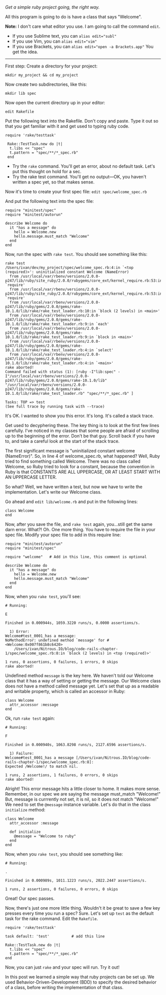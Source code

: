 *Get a simple ruby project going, the right way.*
 
 All this program is going to do is have a class that says "Welcome".

**Note:** I don't care what editor you use. I am going to call the command `edit`.

* If you use Sublime text, you can `alias edit="subl"`
* If you use Vim, you can `alias edit="vim"`
* If you use Brackets, you can `alias edit="open -a Brackets.app"` You get the idea.

<hr>

First step: Create a directory for your project:

    mkdir my_project && cd my_project

Now create two subdirectories, like this:

    mkdir lib spec

Now open the current directory up in your editor:

    edit Rakefile

Put the following text into the Rakefile. Don't copy and paste. Type it out so that you get familiar with it and get used to typing ruby code.

    require 'rake/testtask'

     Rake::TestTask.new do |t|
      t.libs << "spec"
      t.pattern = "spec/**/*_spec.rb"
     end

* Try the `rake` command. You'll get an error, about no default task. Let's put this thought on hold for a sec.
* Try the rake test command. You'll get no output—OK, you haven't written a spec yet, so that makes sense.

Now it's time to create your first spec file: `edit spec/welcome_spec.rb`

And put the following text into the spec file:

    require "minitest/spec"
    require "minitest/autorun"

    describe Welcome do
      it "has a message" do
        hello = Welcome.new
        hello.message.must_match "Welcome"
      end
    end
    
Now, run the spec with `rake test`. You should see something like this:

    rake test
    /Users/ivan/dev/my_project/spec/welcome_spec.rb:4:in `<top (required)>': uninitialized constant Welcome (NameError)
      from /usr/local/var/rbenv/versions/2.0.0-p247/lib/ruby/site_ruby/2.0.0/rubygems/core_ext/kernel_require.rb:53:in `require'
      from /usr/local/var/rbenv/versions/2.0.0-p247/lib/ruby/site_ruby/2.0.0/rubygems/core_ext/kernel_require.rb:53:in `require'
      from /usr/local/var/rbenv/versions/2.0.0-p247/lib/ruby/gems/2.0.0/gems/rake-10.1.0/lib/rake/rake_test_loader.rb:10:in `block (2 levels) in <main>'
      from /usr/local/var/rbenv/versions/2.0.0-p247/lib/ruby/gems/2.0.0/gems/rake-10.1.0/lib/rake/rake_test_loader.rb:9:in `each'
      from /usr/local/var/rbenv/versions/2.0.0-p247/lib/ruby/gems/2.0.0/gems/rake-10.1.0/lib/rake/rake_test_loader.rb:9:in `block in <main>'
      from /usr/local/var/rbenv/versions/2.0.0-p247/lib/ruby/gems/2.0.0/gems/rake-10.1.0/lib/rake/rake_test_loader.rb:4:in `select'
      from /usr/local/var/rbenv/versions/2.0.0-p247/lib/ruby/gems/2.0.0/gems/rake-10.1.0/lib/rake/rake_test_loader.rb:4:in `<main>'
    rake aborted!
    Command failed with status (1): [ruby -I"lib:spec" -I"/usr/local/var/rbenv/versions/2.0.0-p247/lib/ruby/gems/2.0.0/gems/rake-10.1.0/lib" "/usr/local/var/rbenv/versions/2.0.0-p247/lib/ruby/gems/2.0.0/gems/rake-10.1.0/lib/rake/rake_test_loader.rb" "spec/**/*_spec.rb" ]

    Tasks: TOP => test
    (See full trace by running task with --trace)
   
It's OK. I wanted to show you this error. It's long. It's called a stack trace. 

Get used to decyphering these. The key thing is to look at the first few lines carefully. I've noticed in my classes that some people are afraid of scrolling up to the beginning of the error. Don't be that guy. Scroll back if you have to, and take a careful look at the start of the stack trace. 

The first significant message is "uninitialized constant welcome (NameError)". So, in line 4 of welcome_spec.rb, what happened? Well, Ruby tried to find something called Welcome. There was no class called Welcome, so Ruby tried to look for a constant, because the convention in Ruby is that CONSTANTS ARE ALL UPPERCASE, OR AT LEAST START WITH AN UPPERCASE LETTER.

So what? Well, we have written a test, but now we have to write the implementation. Let's write our Welcome class.

Go ahead and `edit lib/welcome.rb` and put in the following lines:

    class Welcome
    end
    
Now, after you save the file, and `rake test` again, you...still get the same darn error. What?! Oh. One more thing. You have to require the file in your spec file. Modify your spec file to add in this require line:

    require "minitest/autorun"
    require "minitest/spec"

    require "welcome"   # Add in this line, this comment is optional

    describe Welcome do
      it "has a message" do
        hello = Welcome.new
        hello.message.must_match "Welcome"
      end
    end
    
Now, when you `rake test`, you'll see:

    # Running:

    E

    Finished in 0.000944s, 1059.3220 runs/s, 0.0000 assertions/s.

      1) Error:
    Welcome#test_0001_has a message:
    NoMethodError: undefined method `message' for #<Welcome:0x007f861b8c6420>
        /Users/ivan/Nitrous.IO/blog/code-rails-chapter-1/spec/welcome_spec.rb:8:in `block (2 levels) in <top (required)>'

    1 runs, 0 assertions, 0 failures, 1 errors, 0 skips
    rake aborted!

Undefined method `message` is the key here. We haven't told our Welcome class that it has a way of setting or getting the message. Our Welcome class does not have a method called message yet. Let's set that up as a readable and writable property, which is called an accessor in Ruby:

    class Welcome
      attr_accessor :message
    end
    
Ok, run `rake test` again:

    # Running:

    F

    Finished in 0.000940s, 1063.8298 runs/s, 2127.6596 assertions/s.

      1) Failure:
    Welcome#test_0001_has a message [/Users/ivan/Nitrous.IO/blog/code-rails-chapter-1/spec/welcome_spec.rb:8]:
    Expected /Welcome!/ to match nil.

    1 runs, 2 assertions, 1 failures, 0 errors, 0 skips
    rake aborted!
    
Alright! This error message hits a little closer to home. It makes more sense. Remember, in our spec we are saying the message must_match "Welcome!" But, message is currrently not set, it is nil, so it does not match "Welcome!" We need to set the `@message` instance variable. Let's do that in the class `initialize` method:

    class Welcome
      attr_accessor :message

      def initialize
        @message = "Welcome to ruby"
      end
    end
    
Now, when you `rake test`, you should see something like:

    # Running:

    .

    Finished in 0.000989s, 1011.1223 runs/s, 2022.2447 assertions/s.

    1 runs, 2 assertions, 0 failures, 0 errors, 0 skips

Great! Our spec passes.

Now, there's just one more little thing. Wouldn't it be great to save a few key presses every time you run a spec? Sure. Let's set up `test` as the default task for the rake command. Edit the `Rakefile`.

    require 'rake/testtask'

    task default: 'test'          # add this line

    Rake::TestTask.new do |t|
      t.libs << "spec"
      t.pattern = "spec/**/*_spec.rb"
    end
    
Now, you can just `rake` and your spec will run. Try it out!

In this post we learned a simple way that ruby projects can be set up. We used Behavior-Driven-Development (BDD) to specify the desired behavior of a class, before writing the implementation of that class.